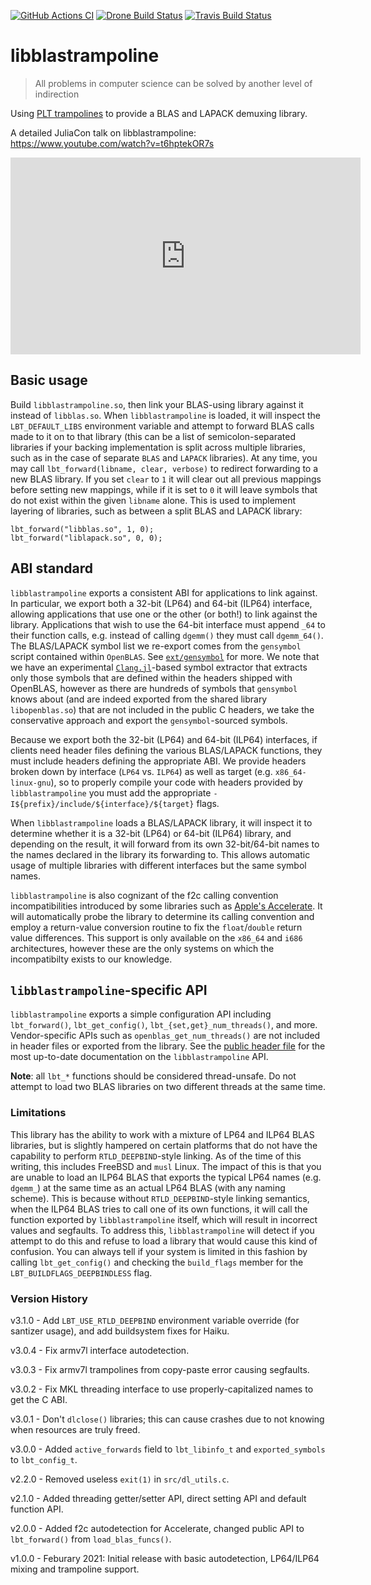 [![GitHub Actions CI](https://github.com/staticfloat/libblastrampoline/actions/workflows/ci.yml/badge.svg)](https://github.com/staticfloat/libblastrampoline/actions/workflows/ci.yml)
[![Drone Build Status](https://cloud.drone.io/api/badges/staticfloat/libblastrampoline/status.svg)](https://cloud.drone.io/staticfloat/libblastrampoline)
[![Travis Build Status](https://travis-ci.com/staticfloat/libblastrampoline.svg?branch=main)](https://travis-ci.com/staticfloat/libblastrampoline)

# libblastrampoline

> All problems in computer science can be solved by another level of indirection

Using [PLT trampolines](https://en.wikipedia.org/wiki/Trampoline_(computing)) to provide a BLAS and LAPACK demuxing library.

A detailed JuliaCon talk on libblastrampoline: https://www.youtube.com/watch?v=t6hptekOR7s

<iframe width="560" height="315" src="https://www.youtube.com/embed/t6hptekOR7s" title="YouTube video player" frameborder="0" allow="accelerometer; autoplay; clipboard-write; encrypted-media; gyroscope; picture-in-picture" allowfullscreen></iframe>

## Basic usage

Build `libblastrampoline.so`, then link your BLAS-using library against it instead of `libblas.so`.
When `libblastrampoline` is loaded, it will inspect the `LBT_DEFAULT_LIBS` environment variable and attempt to forward BLAS calls made to it on to that library (this can be a list of semicolon-separated libraries if your backing implementation is split across multiple libraries, such as in the case of separate `BLAS` and `LAPACK` libraries).
At any time, you may call `lbt_forward(libname, clear, verbose)` to redirect forwarding to a new BLAS library.
If you set `clear` to `1` it will clear out all previous mappings before setting new mappings, while if it is set to `0` it will leave symbols that do not exist within the given `libname` alone.
This is used to implement layering of libraries, such as between a split BLAS and LAPACK library:
```
lbt_forward("libblas.so", 1, 0);
lbt_forward("liblapack.so", 0, 0);
```

## ABI standard

`libblastrampoline` exports a consistent ABI for applications to link against.
In particular, we export both a 32-bit (LP64) and 64-bit (ILP64) interface, allowing applications that use one or the other (or both!) to link against the library.
Applications that wish to use the 64-bit interface must append `_64` to their function calls, e.g. instead of calling `dgemm()` they must call `dgemm_64()`.
The BLAS/LAPACK symbol list we re-export comes from the `gensymbol` script contained within `OpenBLAS`.
See [`ext/gensymbol`](ext/gensymbol) for more.
We note that we have an experimental [`Clang.jl`](https://github.com/JuliaInterop/Clang.jl)-based symbol extractor that extracts only those symbols that are defined within the headers shipped with OpenBLAS, however as there are hundreds of symbols that `gensymbol` knows about (and are indeed exported from the shared library `libopenblas.so`) that are not included in the public C headers, we take the conservative approach and export the `gensymbol`-sourced symbols.

Because we export both the 32-bit (LP64) and 64-bit (ILP64) interfaces, if clients need header files defining the various BLAS/LAPACK functions, they must include headers defining the appropriate ABI.
We provide headers broken down by interface (`LP64` vs. `ILP64`) as well as target (e.g. `x86_64-linux-gnu`), so to properly compile your code with headers provided by `libblastrampoline` you must add the appropriate `-I${prefix}/include/${interface}/${target}` flags.

When `libblastrampoline` loads a BLAS/LAPACK library, it will inspect it to determine whether it is a 32-bit (LP64) or 64-bit (ILP64) library, and depending on the result, it will forward from its own 32-bit/64-bit names to the names declared in the library its forwarding to.
This allows automatic usage of multiple libraries with different interfaces but the same symbol names.

`libblastrampoline` is also cognizant of the f2c calling convention incompatibilities introduced by some libraries such as [Apple's Accelerate](https://developer.apple.com/documentation/accelerate).
It will automatically probe the library to determine its calling convention and employ a return-value conversion routine to fix the `float`/`double` return value differences.
This support is only available on the `x86_64` and `i686` architectures, however these are the only systems on which the incompatibilty exists to our knowledge.

## `libblastrampoline`-specific API

`libblastrampoline` exports a simple configuration API including `lbt_forward()`, `lbt_get_config()`, `lbt_{set,get}_num_threads()`, and more.
Vendor-specific APIs such as `openblas_get_num_threads()` are not included in header files or exported from the library.
See the [public header file](src/libblastrampoline.h) for the most up-to-date documentation on the `libblastrampoline` API.

**Note**: all `lbt_*` functions should be considered thread-unsafe.
Do not attempt to load two BLAS libraries on two different threads at the same time.

### Limitations

This library has the ability to work with a mixture of LP64 and ILP64 BLAS libraries, but is slightly hampered on certain platforms that do not have the capability to perform `RTLD_DEEPBIND`-style linking.
As of the time of this writing, this includes FreeBSD and `musl` Linux.
The impact of this is that you are unable to load an ILP64 BLAS that exports the typical LP64 names (e.g. `dgemm_`) at the same time as an actual LP64 BLAS (with any naming scheme).
This is because without `RTLD_DEEPBIND`-style linking semantics, when the ILP64 BLAS tries to call one of its own functions, it will call the function exported by `libblastrampoline` itself, which will result in incorrect values and segfaults.
To address this, `libblastrampoline` will detect if you attempt to do this and refuse to load a library that would cause this kind of confusion.
You can always tell if your system is limited in this fashion by calling `lbt_get_config()` and checking the `build_flags` member for the `LBT_BUILDFLAGS_DEEPBINDLESS` flag.

### Version History

v3.1.0 - Add `LBT_USE_RTLD_DEEPBIND` environment variable override (for santizer usage), and add buildsystem fixes for Haiku.

v3.0.4 - Fix armv7l interface autodetection.

v3.0.3 - Fix armv7l trampolines from copy-paste error causing segfaults.

v3.0.2 - Fix MKL threading interface to use properly-capitalized names to get the C ABI.

v3.0.1 - Don't `dlclose()` libraries; this can cause crashes due to not knowing when resources are truly freed.

v3.0.0 - Added `active_forwards` field to `lbt_libinfo_t` and `exported_symbols` to `lbt_config_t`.

v2.2.0 - Removed useless `exit(1)` in `src/dl_utils.c`.

v2.1.0 - Added threading getter/setter API, direct setting API and default function API.

v2.0.0 - Added f2c autodetection for Accelerate, changed public API to `lbt_forward()` from `load_blas_funcs()`.

v1.0.0 - Feburary 2021: Initial release with basic autodetection, LP64/ILP64 mixing and trampoline support.
